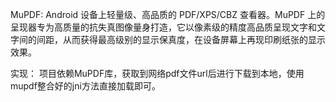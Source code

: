 MuPDF:
      Android 设备上轻量级、高品质的 PDF/XPS/CBZ 查看器。MuPDF 上的呈现器专为高质量的抗失真图像量身打造，它以像素级的精度高品质呈现文字和文字间的间距，从而获得最高级别的显示保真度，在设备屏幕上再现印刷纸张的显示效果。
      
实现：
      项目依赖MuPDF库，获取到网络pdf文件url后进行下载到本地，使用mupdf整合好的jni方法直接加载即可。
